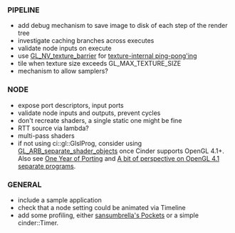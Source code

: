 
### PIPELINE
- add debug mechanism to save image to disk of each step of the render tree
- investigate caching branches across executes
- validate node inputs on execute
- use [GL_NV_texture_barrier](http://www.opengl.org/registry/specs/NV/texture_barrier.txt) for [texture-internal ping-pong'ing](https://www.opengl.org/discussion_boards/showthread.php/173265-GL_NV_texture_barrier-on-ATI?p=1214070&viewfull=1#post1214070)
- tile when texture size exceeds GL_MAX_TEXTURE_SIZE
- mechanism to allow samplers?

### NODE
- expose port descriptors, input ports
- validate node inputs and outputs, prevent cycles
- don't recreate shaders, a single static one might be fine
- RTT source via lambda?
- multi-pass shaders
- if not using ci::gl::GlslProg, consider using [GL_ARB_separate_shader_objects](http://www.opengl.org/registry/specs/ARB/separate_shader_objects.txt) once Cinder supports OpenGL 4.1+. Also see [One Year of Porting](http://www.slideshare.net/slideshow/embed_code/34431339?rel=0#) and [A bit of perspective on OpenGL 4.1 separate programs](http://www.g-truc.net/post-0348.html).

### GENERAL
- include a sample application
- check that a node setting could be animated via Timeline
- add some profiling, either [sansumbrella's Pockets](https://github.com/sansumbrella/Pockets/blob/dev/src/pockets/Profiling.h) or a simple cinder::Timer.
